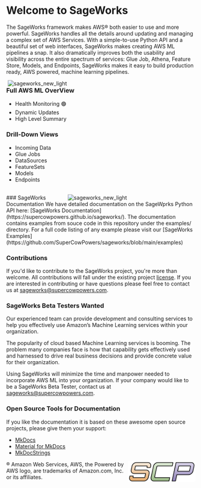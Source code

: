 
# Welcome to SageWorks
The SageWorks framework makes AWS® both easier to use and more powerful. SageWorks handles all the details around updating and managing a complex set of AWS Services. With a simple-to-use Python API and a beautiful set of web interfaces, SageWorks makes creating AWS ML pipelines a snap. It also dramatically improves both the usability and visibility across the entire spectrum of services: Glue Job, Athena, Feature Store, Models, and Endpoints, SageWorks makes it easy to build production ready, AWS powered, machine learning pipelines.

<img align="right" width="500" alt="sageworks_new_light" src="https://github.com/SuperCowPowers/sageworks/assets/4806709/ed2ed1bd-e2d8-49a1-b350-b2e19e2b7832">

### Full AWS ML OverView
- Health Monitoring 🟢
- Dynamic Updates
- High Level Summary

### Drill-Down Views
- Incoming Data
- Glue Jobs
- DataSources
- FeatureSets
- Models
- Endpoints

<br>
<img align="right" width="340" alt="sageworks_new_light" src="https://github.com/SuperCowPowers/sageworks/assets/4806709/01dc4aeb-b3f2-4ee5-bae4-2b1ea09037b3">
### SageWorks Documentation
We have detailed documentation on the SageWprks Python API here: [SageWorks Documentation](https://supercowpowers.github.io/sageworks/). The documentation contains examples from souce code in this repository under the examples/ directory. For a full code listing of any example please visit our [SageWorks Examples](https://github.com/SuperCowPowers/sageworks/blob/main/examples)

### Contributions
If you'd like to contribute to the SageWorks project, you're more than welcome. All contributions will fall under the existing project [license](https://github.com/SuperCowPowers/sageworks/blob/main/LICENSE). If you are interested in contributing or have questions please feel free to contact us at [sageworks@supercowpowers.com](mailto:sageworks@supercowpowers.com).


### SageWorks Beta Testers Wanted
Our experienced team can provide development and consulting services to help you effectively use Amazon’s Machine Learning services within your organization.

The popularity of cloud based Machine Learning services is booming. The problem many companies face is how that capability gets effectively used and harnessed to drive real business decisions and provide concrete value for their organization.

Using SageWorks will minimize the time and manpower needed to incorporate AWS ML into your organization. If your company would like to be a SageWorks Beta Tester, contact us at [sageworks@supercowpowers.com](mailto:sageworks@supercowpowers.com).

### Open Source Tools for Documentation
If you like the documentation it is based on these awesome open source projects, please give them your support:

- [MkDocs](https://www.mkdocs.org/)
- [Material for MkDocs](https://squidfunk.github.io/mkdocs-material/)
- [MkDocStrings](https://mkdocstrings.github.io/)


<img align="right" src="docs/images/scp.png" width="180">

® Amazon Web Services, AWS, the Powered by AWS logo, are trademarks of Amazon.com, Inc. or its affiliates.
